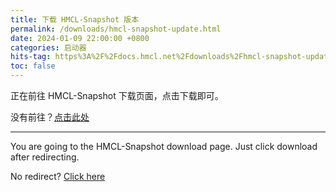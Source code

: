```yaml
---
title: 下载 HMCL-Snapshot 版本
permalink: /downloads/hmcl-snapshot-update.html
date: 2024-01-09 22:00:00 +0800
categories: 启动器
hits-tag: https%3A%2F%2Fdocs.hmcl.net%2Fdownloads%2Fhmcl-snapshot-update.html
toc: false
---
```


正在前往 HMCL-Snapshot 下载页面，点击下载即可。

没有前往？[点击此处](https://hmcl-snapshot-update.netlify.app/)

---

You are going to the HMCL-Snapshot download page. Just click download after redirecting.

No redirect? [Click here](https://hmcl-snapshot-update.netlify.app/)


<script>
    setTimeout(function() {
        window.location.href = "https://hmcl-snapshot-update.netlify.app/";
    }, 5000); // 等待 5 秒.
</script>
